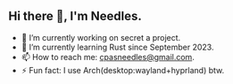 ## Hi there 👋, I'm Needles.

- 🔭 I’m currently working on secret a project.
- 🌱 I’m currently learning Rust since September 2023.
- 📫 How to reach me: cpasneedles@gmail.com.
- ⚡ Fun fact: I use Arch(desktop:wayland+hyprland) btw.
